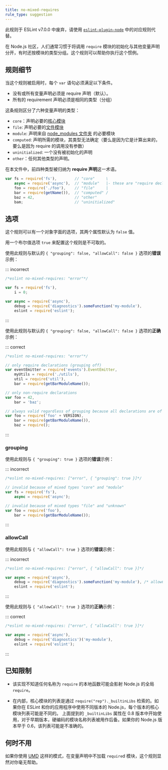 ```yaml
---
title: no-mixed-requires
rule_type: suggestion
---
```


此规则于 ESLint v7.0.0 中废弃，请使用 [`eslint-plugin-node`](https://github.com/mysticatea/eslint-plugin-node) 中的对应规则代替。

在 Node.js 社区，人们通常习惯于将调用 `require` 模块的初始化与其他变量声明分开，有时还按模块的类型分组。这个规则可以帮助你执行这个惯例。

## 规则细节

当这个规则被启用时，每个 `var` 语句必须满足以下条件。

* 没有或所有变量声明必须是 require 声明（默认）。
* 所有的 requirement 声明必须是相同的类型（分组）

这条规则区分了六种变量声明的类型：

* `core`：声明必要的[核心模块][1]
* `file`: 声明必要的[文件模块][2]
* `module`: 声明来自 [node_modules 文件夹][3] 的必要模块
* `computed`: 声明所需的模块，其类型无法确定（要么是因为它是计算出来的，要么是因为 require 的调用没有参数）
* `uninitialized`: 一个没有被初始化的声明
* `other`：任何其他类型的声明。

在本文件中，前四种类型被归纳为 **require 声明**这一术语。

```js
var fs = require('fs'),        // "core"     \
    async = require('async'),  // "module"   |- these are "require declaration"s
    foo = require('./foo'),    // "file"     |
    bar = require(getName()),  // "computed" /
    baz = 42,                  // "other"
    bam;                       // "uninitialized"
```

## 选项

这个规则可以有一个对象字面的选项，其两个属性默认为 `false` 值。

用一个布尔值选项 `true` 来配置这个规则是不可取的。

使用此规则与默认的 `{ "grouping": false, "allowCall": false }` 选项的**错误**示例：

::: incorrect

```js
/*eslint no-mixed-requires: "error"*/

var fs = require('fs'),
    i = 0;

var async = require('async'),
    debug = require('diagnostics').someFunction('my-module'),
    eslint = require('eslint');
```

:::

使用此规则与默认的 `{ "grouping": false, "allowCall": false }` 选项的**正确**示例：

::: correct

```js
/*eslint no-mixed-requires: "error"*/

// only require declarations (grouping off)
var eventEmitter = require('events').EventEmitter,
    myUtils = require('./utils'),
    util = require('util'),
    bar = require(getBarModuleName());

// only non-require declarations
var foo = 42,
    bar = 'baz';

// always valid regardless of grouping because all declarations are of the same type
var foo = require('foo' + VERSION),
    bar = require(getBarModuleName()),
    baz = require();
```

:::

### grouping

使用此规则与 `{ "grouping": true }` 选项的**错误**示例：

::: incorrect

```js
/*eslint no-mixed-requires: ["error", { "grouping": true }]*/

// invalid because of mixed types "core" and "module"
var fs = require('fs'),
    async = require('async');

// invalid because of mixed types "file" and "unknown"
var foo = require('foo'),
    bar = require(getBarModuleName());
```

:::

### allowCall

使用此规则与 `{ "allowCall": true }` 选项的**错误**示例：

::: incorrect

```js
/*eslint no-mixed-requires: ["error", { "allowCall": true }]*/

var async = require('async'),
    debug = require('diagnostics').someFunction('my-module'), /* allowCall doesn't allow calling any function */
    eslint = require('eslint');
```

:::

使用此规则与 `{ "allowCall": true }` 选项的**正确**示例：

::: correct

```js
/*eslint no-mixed-requires: ["error", { "allowCall": true }]*/

var async = require('async'),
    debug = require('diagnostics')('my-module'),
    eslint = require('eslint');
```

:::

## 已知限制

* 该实现不知道任何名称为 `require` 的本地函数可能会影射 Node.js 的全局 `require`。

* 在内部，核心模块的列表是通过 `require("rep")._builtinLibs` 检索的。如果你在 ESLint 和你的应用程序中使用不同版本的 Node.js，每个版本的核心模块列表可能是不同的。
  上面提到的 `_builtinLibs` 属性在 0.8 版本中开始使用，对于早期版本，硬编码的模块名称列表被用作后备。如果你的 Node.js 版本早于 0.6，该列表可能是不准确的。

## 何时不用

如果你使用 [UMD][4] 这样的模式，在变量声明中不加载 `require`d 模块，这个规则显然对你毫无帮助。

[1]: https://nodejs.org/api/modules.html#modules_core_modules
[2]: https://nodejs.org/api/modules.html#modules_file_modules
[3]: https://nodejs.org/api/modules.html#modules_loading_from_node_modules_folders
[4]: https://github.com/umdjs/umd
